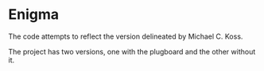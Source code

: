 # Enigma
The code attempts to reflect the version delineated by Michael C. Koss.


The project has two versions, one with the plugboard and the other without it.
